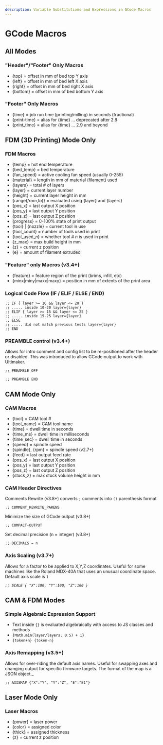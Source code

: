 ```yaml
---
description: Variable Substitutions and Expressions in GCode Macros
---
```


# GCode Macros

## All Modes

### "Header"/"Footer" Only Macros

- \{top\} = offset in mm of bed top Y axis
- \{left\} = offset in mm of bed left X axis
- \{right\} = offset in mm of bed right X axis
- \{bottom\} = offset in mm of bed bottom Y axis

### "Footer" Only Macros

- \{time\} = job run time (printing/milling) in seconds (fractional)
- \{print-time\} = alias for \{time\} ... deprecated after 2.8
- \{print_time\} = alias for \{time\} ... 2.9 and beyond

## FDM (3D Printing) Mode Only

### FDM Macros

- \{temp\} = hot end temperature
- \{bed_temp\} = bed temperature
- \{fan_speed\} = active cooling fan speed (usually 0-255)
- \{material\} = length in mm of material (filament) used
- \{layers\} = total # of layers
- \{layer\} = current layer number
- \{height\} = current layer height in mm
- \{range(_from_,_to_)\} = evaluated using \{layer\} and \{layers\}
- \{pos_x\} = last output X position
- \{pos_y\} = last output Y position
- \{pos_z\} = last output Z position
- \{progress\} = 0-100% state of print output
- \{tool\} | \{nozzle\} = current tool in use
- \{tool_count\} = number of tools used in print
- \{tool_used\__n_\} = whether tool # _n_ is used in print
- \{z_max\} = max build height in mm
- \{z\} = current z position
- \{e\} = amount of filament extruded

### "Feature" only Macros (v3.4+)

- \{feature\} = feature region of the print (brims, infill, etc)
- \{minx|miny|maxx|maxy\} = position in mm of extents of the print area

### Logical Code Flow (IF / ELIF / ELSE / END)

```
;; IF { layer >= 10 && layer <= 20 }
;; ..... inside 10-20 layer={layer}
;; ELIF { layer >= 15 && layer <= 25 }
;; ..... inside 15-25 layer={layer}
;; ELSE
;; ..... did not match previous tests layer={layer}
;; END
```

### PREAMBLE control (v3.4+)

Allows for intro comment and config list to be re-positioned after the header or disabled. This was introduced to allow GCode output to work with Ultimaker.

`;; PREAMBLE OFF`

`;; PREAMBLE END`

## CAM Mode Only

### CAM Macros

- \{tool\} = CAM tool #
- \{tool_name\} = CAM tool name
- \{time\} = dwell time in seconds
- \{time_ms\} = dwell time in milliseconds
- \{time_sec\} = dwell time in seconds
- \{speed\} = spindle speed
- \{spindle\}, \{rpm\} = spindle speed (v2.7+)
- \{feed\} = last output feed rate
- \{pos_x\} = last output X position
- \{pos_y\} = last output Y position
- \{pos_z\} = last output Z position
- \{stock_z\} = max stock volume height in mm

### CAM Header Directives

Comments Rewrite (v3.8+) converts `;` comments into `()` parenthesis format

`;; COMMENT_REWRITE_PARENS`

Minimize the size of GCode output (v3.8+)

`;; COMPACT-OUTPUT`

Set decimal precision (n = integer) (v3.8+)

`;; DECIMALS = n`

### Axis Scaling (v3.7+)

Allows for a factor to be applied to X,Y,Z coordinates. Useful for some machines like the Roland MDX-40A that uses an unusual coordinate space. Default axis scale is `1`

_`;; SCALE { "X":100, "Y":100, "Z":100 }`_

## CAM & FDM Modes

### Simple Algebraic Expression Support

- Text inside `{}` is evaluated algebraically with access to JS classes and methods
- `{Math.min(layer/layers, 0.5) + 1}`
- `{token+n} {token-n}`

### Axis Remapping (v3.5+)

Allows for over-riding the default axis names. Useful for swapping axes and changing output for specific firmware targets. The format of the map is a JSON object.\_

`;; AXISMAP {"X":"Y", "Y":"Z", "E":"E1"}`

## Laser Mode Only

### Laser Macros

- \{power\} = laser power
- \{color\} = assigned color
- \{thick\} = assigned thickness
- \{z\} = current z position
